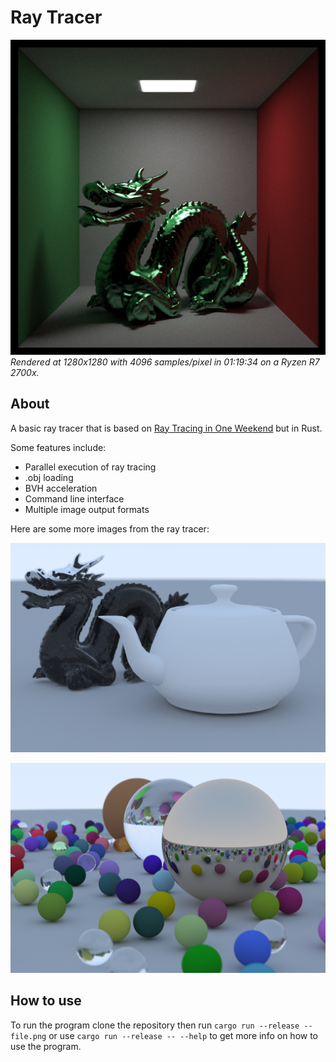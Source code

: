 # Ray Tracer

![Cornell Box](imgs/cornell.png)
*Rendered at 1280x1280 with 4096 samples/pixel in 01:19:34 on a Ryzen R7 2700x.*

## About

A basic ray tracer that is based on [Ray Tracing in One Weekend](https://raytracing.github.io/books/RayTracingInOneWeekend.html)
but in Rust.

Some features include:
 * Parallel execution of ray tracing
 * .obj loading
 * BVH acceleration
 * Command line interface
 * Multiple image output formats

Here are some more images from the ray tracer:

  
![Utah Teapot and Stanford Dragon](imgs/objs.png)
  
![Lots of Balls](imgs/image.png)

## How to use

To run the program clone the repository then run `cargo run --release -- file.png` or use
`cargo run --release -- --help` to get more info on how to use the program.
